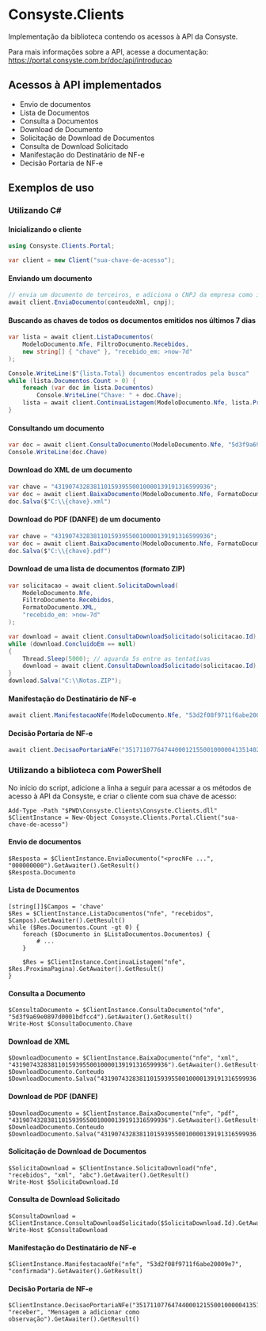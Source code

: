 # Consyste.Clients

Implementação da biblioteca contendo os acessos à API da Consyste.

Para mais informações sobre a API, acesse a documentação: https://portal.consyste.com.br/doc/api/introducao

## Acessos à API implementados

* Envio de documentos
* Lista de Documentos
* Consulta a Documentos
* Download de Documento
* Solicitação de Download de Documentos
* Consulta de Download Solicitado
* Manifestação do Destinatário de NF-e
* Decisão Portaria de NF-e

## Exemplos de uso

### Utilizando C#

#### Inicializando o cliente

```c#
using Consyste.Clients.Portal;

var client = new Client("sua-chave-de-acesso");
```

#### Enviando um documento

```c#
// envia um documento de terceiros, e adiciona o CNPJ da empresa como interessado
await client.EnviaDocumento(conteudoXml, cnpj);
```

#### Buscando as chaves de todos os documentos emitidos nos últimos 7 dias

```c#
var lista = await client.ListaDocumentos(
    ModeloDocumento.Nfe, FiltroDocumento.Recebidos,
    new string[] { "chave" }, "recebido_em: >now-7d"
);

Console.WriteLine($"{lista.Total} documentos encontrados pela busca"
while (lista.Documentos.Count > 0) {
    foreach (var doc in lista.Documentos)
        Console.WriteLine("Chave: " + doc.Chave);
    lista = await client.ContinuaListagem(ModeloDocumento.Nfe, lista.ProximaPagina);
}
```

#### Consultando um documento

```c#
var doc = await client.ConsultaDocumento(ModeloDocumento.Nfe, "5d3f9a69e0897d0001bdfcc4")
Console.WriteLine(doc.Chave)
```

#### Download do XML de um documento

```c#
var chave = "43190743283811015939550010000139191316599936";
var doc = await client.BaixaDocumento(ModeloDocumento.Nfe, FormatoDocumento.XML, chave)
doc.Salva($"C:\\{chave}.xml")
```

#### Download do PDF (DANFE) de um documento

```c#
var chave = "43190743283811015939550010000139191316599936";
var doc = await client.BaixaDocumento(ModeloDocumento.Nfe, FormatoDocumento.PDF, chave)
doc.Salva($"C:\\{chave}.pdf")
```

#### Download de uma lista de documentos (formato ZIP)

```c#
var solicitacao = await client.SolicitaDownload(
    ModeloDocumento.Nfe,
    FiltroDocumento.Recebidos,
    FormatoDocumento.XML,
    "recebido_em: >now-7d"
);

var download = await client.ConsultaDownloadSolicitado(solicitacao.Id);
while (download.ConcluidoEm == null)
{
    Thread.Sleep(5000); // aguarda 5s entre as tentativas
    download = await client.ConsultaDownloadSolicitado(solicitacao.Id);
}
download.Salva("C:\\Notas.ZIP");
```

#### Manifestação do Destinatário de NF-e

```c#
await client.ManifestacaoNfe(ModeloDocumento.Nfe, "53d2f08f9711f6abe20009e7", Manifestacao.Confirmada);
```

#### Decisão Portaria de NF-e

```c#
await client.DecisaoPortariaNFe("35171107764744000121550010000041351402532164", Decisao.Receber, "Mensagem a adicionar como observação");
```

### Utilizando a biblioteca com PowerShell

No início do script, adicione a linha a seguir para acessar a os métodos de acesso à API da Consyste,
e criar o cliente com sua chave de acesso:

    Add-Type -Path "$PWD\Consyste.Clients\Consyste.Clients.dll"
    $ClientInstance = New-Object Consyste.Clients.Portal.Client("sua-chave-de-acesso")


#### Envio de documentos

    $Resposta = $ClientInstance.EnviaDocumento("<procNFe ...", "000000000").GetAwaiter().GetResult()
    $Resposta.Documento


#### Lista de Documentos

    [string[]]$Campos = 'chave' 
    $Res = $ClientInstance.ListaDocumentos("nfe", "recebidos", $Campos).GetAwaiter().GetResult()
    while ($Res.Documentos.Count -gt 0) {
        foreach ($Documento in $ListaDocumentos.Documentos) {
            # ...
        }

        $Res = $ClientInstance.ContinuaListagem("nfe", $Res.ProximaPagina).GetAwaiter().GetResult()
    }

#### Consulta a Documento

    $ConsultaDocumento = $ClientInstance.ConsultaDocumento("nfe", "5d3f9a69e0897d0001bdfcc4").GetAwaiter().GetResult()
    Write-Host $ConsultaDocumento.Chave


#### Download de XML

    $DownloadDocumento = $ClientInstance.BaixaDocumento("nfe", "xml", "43190743283811015939550010000139191316599936").GetAwaiter().GetResult()
    $DownloadDocumento.Conteudo
    $DownloadDocumento.Salva("43190743283811015939550010000139191316599936.xml")

#### Download de PDF (DANFE)

    $DownloadDocumento = $ClientInstance.BaixaDocumento("nfe", "pdf", "43190743283811015939550010000139191316599936").GetAwaiter().GetResult()
    $DownloadDocumento.Conteudo
    $DownloadDocumento.Salva("43190743283811015939550010000139191316599936.pdf")


#### Solicitação de Download de Documentos

    $SolicitaDownload = $ClientInstance.SolicitaDownload("nfe", "recebidos", "xml", "abc").GetAwaiter().GetResult()
    Write-Host $SolicitaDownload.Id


#### Consulta de Download Solicitado

    $ConsultaDownload = $ClientInstance.ConsultaDownloadSolicitado($SolicitaDownload.Id).GetAwaiter().GetResult()
    Write-Host $ConsultaDownload


#### Manifestação do Destinatário de NF-e

    $ClientInstance.ManifestacaoNfe("nfe", "53d2f08f9711f6abe20009e7", "confirmada").GetAwaiter().GetResult()


#### Decisão Portaria de NF-e

    $ClientInstance.DecisaoPortariaNFe("35171107764744000121550010000041351402532164", "receber", "Mensagem a adicionar como observação").GetAwaiter().GetResult()
